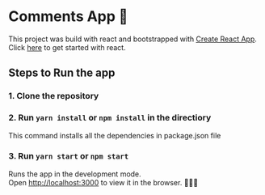 # Comments App :speech_balloon:

This project was build with react and bootstrapped with [Create React App](https://github.com/facebook/create-react-app). Click [here](https://reactjs.org/) to get started with react.

## Steps to Run the app

### 1. Clone the repository

### 2. Run `yarn install` or `npm install` in the directiory

This command installs all the dependencies in package.json file

### 3. Run `yarn start` or `npm start`

Runs the app in the development mode.\
Open [http://localhost:3000](http://localhost:3000) to view it in the browser. :rocket::rocket::rocket:

